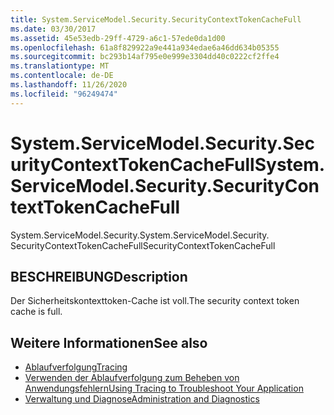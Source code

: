 ```yaml
---
title: System.ServiceModel.Security.SecurityContextTokenCacheFull
ms.date: 03/30/2017
ms.assetid: 45e53edb-29ff-4729-a6c1-57ede0da1d00
ms.openlocfilehash: 61a8f829922a9e441a934edae6a46dd634b05355
ms.sourcegitcommit: bc293b14af795e0e999e3304dd40c0222cf2ffe4
ms.translationtype: MT
ms.contentlocale: de-DE
ms.lasthandoff: 11/26/2020
ms.locfileid: "96249474"
---
```

# <a name="systemservicemodelsecuritysecuritycontexttokencachefull"></a><span data-ttu-id="92406-102">System.ServiceModel.Security.SecurityContextTokenCacheFull</span><span class="sxs-lookup"><span data-stu-id="92406-102">System.ServiceModel.Security.SecurityContextTokenCacheFull</span></span>

<span data-ttu-id="92406-103">System.ServiceModel.Security.</span><span class="sxs-lookup"><span data-stu-id="92406-103">System.ServiceModel.Security.</span></span> <span data-ttu-id="92406-104">SecurityContextTokenCacheFull</span><span class="sxs-lookup"><span data-stu-id="92406-104">SecurityContextTokenCacheFull</span></span>  
  
## <a name="description"></a><span data-ttu-id="92406-105">BESCHREIBUNG</span><span class="sxs-lookup"><span data-stu-id="92406-105">Description</span></span>  

 <span data-ttu-id="92406-106">Der Sicherheitskontexttoken-Cache ist voll.</span><span class="sxs-lookup"><span data-stu-id="92406-106">The security context token cache is full.</span></span>  
  
## <a name="see-also"></a><span data-ttu-id="92406-107">Weitere Informationen</span><span class="sxs-lookup"><span data-stu-id="92406-107">See also</span></span>

- [<span data-ttu-id="92406-108">Ablaufverfolgung</span><span class="sxs-lookup"><span data-stu-id="92406-108">Tracing</span></span>](index.md)
- [<span data-ttu-id="92406-109">Verwenden der Ablaufverfolgung zum Beheben von Anwendungsfehlern</span><span class="sxs-lookup"><span data-stu-id="92406-109">Using Tracing to Troubleshoot Your Application</span></span>](using-tracing-to-troubleshoot-your-application.md)
- [<span data-ttu-id="92406-110">Verwaltung und Diagnose</span><span class="sxs-lookup"><span data-stu-id="92406-110">Administration and Diagnostics</span></span>](../index.md)
